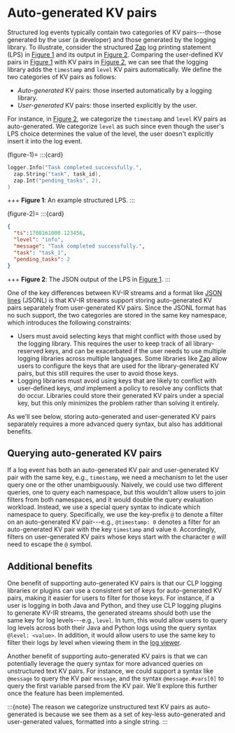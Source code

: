 # Auto-generated KV pairs

Structured log events typically contain two categories of KV pairs---those generated by the user
(a developer) and those generated by the logging library. To illustrate, consider the structured
[Zap] log printing statement (LPS) in [Figure 1](#figure-1) and its output in [Figure 2](#figure-2).
Comparing the user-defined KV pairs in [Figure 1](#figure-1) with KV pairs in [Figure 2](#figure-2),
we can see that the logging library adds the `timestamp` and `level` KV pairs automatically. We
define the two categories of KV pairs as follows:

* *Auto-generated* KV pairs: those inserted automatically by a logging library.
* *User-generated* KV pairs: those inserted explicitly by the user.

For instance, in [Figure 2](#figure-2), we categorize the `timestamp` and `level` KV pairs as
auto-generated. We categorize `level` as such since even though the user's LPS choice determines the
value of the level, the user doesn't explicitly insert it into the log event.

(figure-1)=
:::{card}

```go
logger.Info("Task completed successfully.",
  zap.String("task", task_id),
  zap.Int("pending_tasks", 2),
)
```

+++
**Figure 1**: An example structured LPS.
:::

(figure-2)=
:::{card}

```json
{
  "ts":1708161000.123456,
  "level": "info",
  "message": "Task completed successfully.",
  "task": "task_1",
  "pending_tasks": 2
}
```

+++
**Figure 2**: The JSON output of the LPS in [Figure 1](#figure-1).
:::

One of the key differences between KV-IR streams and a format like [JSON lines][json-lines] (JSONL)
is that KV-IR streams support storing auto-generated KV pairs separately from user-generated KV
pairs. Since the JSONL format has no such support, the two categories are stored in the same key
namespace, which introduces the following constraints:

* Users must avoid selecting keys that might conflict with those used by the logging library. This
  requires the user to keep track of all library-reserved keys, and can be exacerbated if the user
  needs to use multiple logging libraries across multiple languages. Some libraries like [Zap] allow
  users to configure the keys that are used for the library-generated KV pairs, but this still
  requires the user to avoid those keys.
* Logging libraries must avoid using keys that are likely to conflict with user-defined keys, *and*
  implement a policy to resolve any conflicts that do occur. Libraries could store their generated
  KV pairs under a special key, but this only minimizes the problem rather than solving it entirely.

As we'll see below, storing auto-generated and user-generated KV pairs separately requires a more
advanced query syntax, but also has additional benefits.

## Querying auto-generated KV pairs

If a log event has both an auto-generated KV pair and user-generated KV pair with the same key,
e.g., `timestamp`, we need a mechanism to let the user query one or the other unambiguously.
Naively, we could use two different queries, one to query each namespace, but this wouldn't allow
users to join filters from both namespaces, and it would double the query evaluation workload.
Instead, we use a special query syntax to indicate which namespace to query. Specifically, we use
the key-prefix `@` to denote a filter on an auto-generated KV pair---e.g., `@timestamp: 0` denotes a
filter for an auto-generated KV pair with the key `timestamp` and value `0`. Accordingly, filters on
user-generated KV pairs whose keys start with the character `@` will need to escape the `@` symbol.

## Additional benefits

One benefit of supporting auto-generated KV pairs is that our CLP logging libraries or plugins can
use a consistent set of keys for auto-generated KV pairs, making it easier for users to filter for
those keys. For instance, if a user is logging in both Java and Python, and they use CLP logging
plugins to generate KV-IR streams, the generated streams should both use the same key for log
levels---e.g., `level`. In turn, this would allow users to query log levels across both their Java
and Python logs using the query syntax `@level: <value>`. In addition, it would allow users to use
the same key to filter their logs by level when viewing them in the [log viewer][log-viewer].

Another benefit of supporting auto-generated KV pairs is that we can potentially leverage
the query syntax for more advanced queries on unstructured text KV pairs. For instance, we could
support a syntax like `@message` to query the KV pair `message`, and the syntax `@message.#vars[0]`
to query the first variable parsed from the KV pair. We'll explore this further once the feature has
been implemented.

:::{note}
The reason we categorize unstructured text KV pairs as auto-generated is because we see them as a
set of key-less auto-generated and user-generated values, formatted into a single string.
:::

[json-lines]: https://jsonlines.org/
[log-viewer]: https://github.com/y-scope/yscope-log-viewer
[Zap]: https://github.com/uber-go/zap
